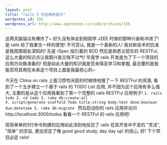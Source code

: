 ```yaml
--- 
layout: post
title: "rails 5 行应用的启示"
wordpress_id: 156
wordpress_url: http://www.agatezone.cn/code/archives/156
---
```

这两天脑袋瓜有爆炸了~ 好久没有体会到刚刚学 J2EE 时候的那种兴奋和冲进了! 是 rails 给了我重生一样的感觉! 不可否认, 我是一个喜新的人! 我对新技术的饥渴是我周围朋友深知的! 先是 rSpec 指引着的 BDD 然后是熟悉又陌生的 RESTFul, 这么大量的知识点让我既兴奋又喘不过气! 毕竟学 rails 开发是为了下一个项目的应用方向做准备的! 但是如此大量的知识我是否来得及学习和掌握, 最总要的是我能否将其用在未来这个项目上面是我最担心的~

今天在 China on rails 上面习惯性闲逛的时候特地搜了一下 RESTFul 的资源, 看到了一个五步建立一个基于 rails 的 TODO List 应用, 并不因为这个应用有多么强大, 主要的是从这个应用我看到了第一个完整的 rails RESTFul 应用例子!
<code>1. rails todo
2. cd todo
3. rake db:create:all
4. script/generate scaffold Todo title:string body:text done:boolean due:datetime
5. rake db:migrate
</code>
然后启动你的 rails 应用并访问 http://localhost:3000/todos 看看一个 RESTFul 的 rails 应用吧!

简简单单的5行命令构建的应用如此深刻地反应了 rails 在其开发中不变的 "灵活", "简单" 的宗旨, 更加坚定了俺 good good study, day day up! 的信心, 好! 下个项目必定 rails!
